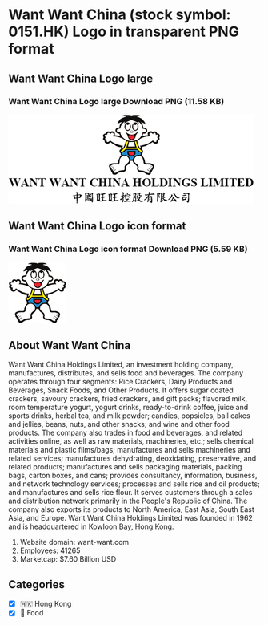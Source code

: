 # Want Want China (stock symbol: 0151.HK) Logo in transparent PNG format

## Want Want China Logo large

### Want Want China Logo large Download PNG (11.58 KB)

![Want Want China Logo large Download PNG (11.58 KB)](/img/orig/0151.HK_BIG-b4bc955f.png)

## Want Want China Logo icon format

### Want Want China Logo icon format Download PNG (5.59 KB)

![Want Want China Logo icon format Download PNG (5.59 KB)](/img/orig/0151.HK-cd928acd.png)

## About Want Want China

Want Want China Holdings Limited, an investment holding company, manufactures, distributes, and sells food and beverages. The company operates through four segments: Rice Crackers, Dairy Products and Beverages, Snack Foods, and Other Products. It offers sugar coated crackers, savoury crackers, fried crackers, and gift packs; flavored milk, room temperature yogurt, yogurt drinks, ready-to-drink coffee, juice and sports drinks, herbal tea, and milk powder; candies, popsicles, ball cakes and jellies, beans, nuts, and other snacks; and wine and other food products. The company also trades in food and beverages, and related activities online, as well as raw materials, machineries, etc.; sells chemical materials and plastic films/bags; manufactures and sells machineries and related services; manufactures dehydrating, deoxidating, preservative, and related products; manufactures and sells packaging materials, packing bags, carton boxes, and cans; provides consultancy, information, business, and network technology services; processes and sells rice and oil products; and manufactures and sells rice flour. It serves customers through a sales and distribution network primarily in the People's Republic of China. The company also exports its products to North America, East Asia, South East Asia, and Europe. Want Want China Holdings Limited was founded in 1962 and is headquartered in Kowloon Bay, Hong Kong.

1. Website domain: want-want.com
2. Employees: 41265
3. Marketcap: $7.60 Billion USD


## Categories
- [x] 🇭🇰 Hong Kong
- [x] 🍴 Food
